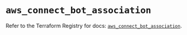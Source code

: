 # `aws_connect_bot_association`

Refer to the Terraform Registry for docs: [`aws_connect_bot_association`](https://registry.terraform.io/providers/hashicorp/aws/5.100.0/docs/resources/connect_bot_association).
